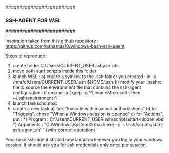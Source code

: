 #########################
### SSH-AGENT FOR WSL ###
#########################

inspiration taken from this github repository :
https://github.com/bahamas10/windows-bash-ssh-agent

Steps to reproduce :
1) create folder C:\Users\CURRENT_USER\.ssh\scripts
2) move both start scripts inside this folder
3) launch WSL :
    a) create a symlink to the .ssh folder you created :
       ln -s /mnt/c/Users/CURRENT_USER/.ssh $HOME/.ssh
    b) modify your .bashrc file to source the environment file that contains the ssh-agent configuration :
       if uname -a | grep -q '^Linux.*Microsoft'; then
	     . ~/.ssh/environment
       fi
4) launch taskschd.msc
5) create a new task
	a) tick "Execute with maximal authorizations"
	b) for "Triggers", chose "When a Windows session is opened"
	c) for "Actions", put :
		*) Program : C:\Users\CURRENT_USER\.ssh\scripts\start-hidden.vbs
		*) Arguments : "C:\Windows\System32\bash.exe -c '~/.ssh/scripts/start-ssh-agent.sh' " (with correct quotation)

Your bash ssh-agent should now launch whenever you log in your windows session. It should ask you for ssh credentials only once per session.
